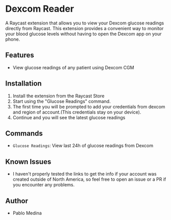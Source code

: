 # Dexcom Reader

A Raycast extension that allows you to view your Dexcom glucose readings directly from Raycast. This extension provides a convenient way to monitor your blood glucose levels without having to open the Dexcom app on your phone.

## Features

- View glucose readings of any patient using Dexcom CGM

## Installation

1. Install the extension from the Raycast Store
2. Start using the "Glucose Readings" command.
3. The first time you will be prompted to add your credentials from dexcom and region of account.(This credentials stay on your device).
4. Continue and you will see the latest glucose readings

## Commands

- `Glucose Readings`: View last 24h of glucose readings from Dexcom

## Known Issues

- I haven't properly tested the links to get the info if your account was created outside of North America, so feel free to open an issue or a PR if you encounter any problems.

## Author

- Pablo Medina
